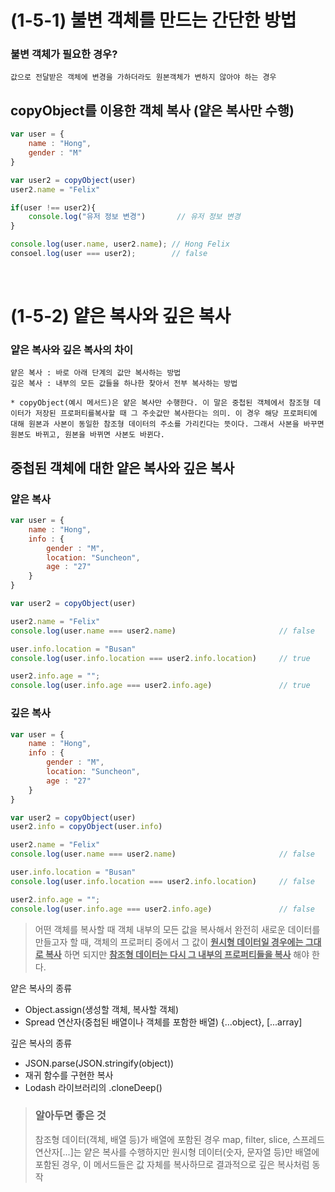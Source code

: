 # (1-5-1) 불변 객체를 만드는 간단한 방법
### 불변 객체가 필요한 경우?
```
값으로 전달받은 객체에 변경을 가하더라도 원본객체가 변하지 않아야 하는 경우
```

## copyObject를 이용한 객체 복사 (얕은 복사만 수행)
```javascript
var user = {
    name : "Hong",
    gender : "M"
}

var user2 = copyObject(user)
user2.name = "Felix"

if(user !== user2){
    console.log("유저 정보 변경")       // 유저 정보 변경
}

console.log(user.name, user2.name); // Hong Felix
consoel.log(user === user2);        // false
```

<br>

# (1-5-2) 얕은 복사와 깊은 복사

### 얕은 복사와 깊은 복사의 차이
```
얕은 복사 : 바로 아래 단계의 값만 복사하는 방법
깊은 복사 : 내부의 모든 값들을 하나한 찾아서 전부 복사하는 방법

* copyObject(예시 메서드)은 얕은 복사만 수행한다. 이 말은 중첩된 객체에서 참조형 데이터가 저장된 프로퍼티를복사할 때 그 주솟값만 복사한다는 의미. 이 경우 해당 프로퍼티에 대해 원본과 사본이 동일한 참조형 데이터의 주소를 가리킨다는 뜻이다. 그래서 사본을 바꾸면 원본도 바뀌고, 원본을 바뀌면 사본도 바뀐다.
```

## 중첩된 객체에 대한 얕은 복사와 깊은 복사
### 얕은 복사
```javascript
var user = {
    name : "Hong",
    info : {
        gender : "M",
        location: "Suncheon",
        age : "27"
    }
}

var user2 = copyObject(user)

user2.name = "Felix"
console.log(user.name === user2.name)                       // false

user.info.location = "Busan"
console.log(user.info.location === user2.info.location)     // true

user2.info.age = "";
console.log(user.info.age === user2.info.age)               // true
```
### 깊은 복사
```javascript
var user = {
    name : "Hong",
    info : {
        gender : "M",
        location: "Suncheon",
        age : "27"
    }
}

var user2 = copyObject(user)
user2.info = copyObject(user.info)

user2.name = "Felix"
console.log(user.name === user2.name)                       // false

user.info.location = "Busan"
console.log(user.info.location === user2.info.location)     // false

user2.info.age = "";
console.log(user.info.age === user2.info.age)               // false
```

> 어떤 객체를 복사할 때 객체 내부의 모든 값을 복사해서 완전히 새로운 데이터를 만들고자 할 때, 객체의 프로퍼티 중에서 그 값이 **<u>원시형 데이터일 경우에는 그대로 복사</u>** 하면 되지만 **<u>참조형 데이터는 다시 그 내부의 프로퍼티들을 복사</u>** 해야 한다.

얕은 복사의 종류
* Object.assign(생성할 객체, 복사할 객체)
* Spread 연산자(중첩된 배열이나 객체를 포함한 배열) {...object}, [...array]

깊은 복사의 종류 
* JSON.parse(JSON.stringify(object))
* 재귀 함수를 구현한 복사
* Lodash 라이브러리의 .cloneDeep()

> ### 알아두면 좋은 것
> 참조형 데이터(객체, 배열 등)가 배열에 포함된 경우 map, filter, slice, 스프레드 연산자[...]는 얕은 복사를 수행하지만 원시형 데이터(숫자, 문자열 등)만 배열에 포함된 경우, 이 메서드들은 값 자체를 복사하므로 결과적으로 깊은 복사처럼 동작